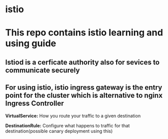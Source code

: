 # istio
# This repo contains istio learning and using guide

## Istiod is a cerficate authority also for sevices to communicate securely
## For using istio, istio ingress gateway is the entry point for the cluster which is alternative to nginx Ingress Controller


**VirtualService:** How you route your traffic to a given destination 

**DestinationRule:** Configure what happens to traffic for that destination(possible canary deployment using this)

